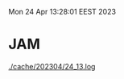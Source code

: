 Mon 24 Apr 13:28:01 EEST 2023
# JAM
<a href='./cache/202304/24_13.log'>./cache/202304/24_13.log</a>
